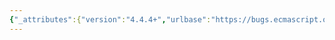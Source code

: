 ```yaml
---
{"_attributes":{"version":"4.4.4+","urlbase":"https://bugs.ecmascript.org/","maintainer":"dherman@mozilla.com"},"bug":{"bug_id":1,"creation_ts":"2011-02-04 12:09:00 -0800","short_desc":"This is a test...","delta_ts":"2013-05-21 22:11:08 -0700","product":"TC39 Infrastructure","component":"bugzilla","version":"unspecified","rep_platform":"PC","op_sys":"Windows","bug_status":"RESOLVED","resolution":"INVALID","bug_severity":"minor","everconfirmed":true,"reporter":{"uid":"dfugate","name":"Dave Fugate"},"assigned_to":{"uid":"dherman","name":"Dave Herman"},"cc":"reema.maitra","long_desc":[{"commentid":1,"comment_count":0,"who":{"uid":"dfugate","name":"Dave Fugate"},"bug_when":"2011-02-04 12:09:08 -0800","thetext":"Just making sure this site works:)"},{"commentid":2,"comment_count":1,"who":{"uid":"dherman","name":"Dave Herman"},"bug_when":"2011-02-04 16:57:43 -0800","thetext":"Testing 1 2 3.\n\nDave"},{"commentid":3,"comment_count":2,"who":{"uid":"dherman","name":"Dave Herman"},"bug_when":"2011-02-04 16:58:43 -0800","thetext":"Testing again (sorry).\n\nDave"}]}}
---
```

